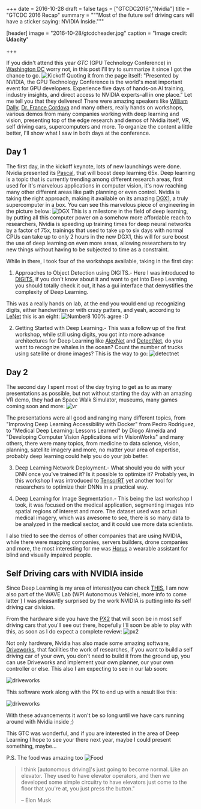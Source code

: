 +++
date = 2016-10-28
draft = false
tags = ["GTCDC2016","Nvidia"]
title = "GTCDC 2016 Recap"
summary = """Most of the future self driving cars will have a sticker saying: NVIDIA Inside."""

[header]
image = "2016-10-28/gtcdcheader.jpg"
caption = "Image credit: **Udacity**"

+++

If you didn't attend this year *GTC* (GPU Technology Conference) in [Washington DC](http://dc.gputechconf.com/) worry not, in this post I'll try to summarize it since I got the chance to go.
![Kickoff](/img/2016-10-28/kickoff.jpg)
Quoting it from the page itself: "Presented by NVIDIA, the GPU Technology Conference is the world's most important event for GPU developers. Experience five days of hands-on AI training, industry insights, and direct access to NVIDIA experts-all in one place." Let me tell you that they delivered! There were amazing speakers like [William Dally](http://cva.stanford.edu/billd_webpage_new.html), [Dr. France Cordova](https://www.nsf.gov/mobile/staff/staff_bio.jsp?pers=24758&org=NSF&from_org) and many others, really hands on workshops, various demos from many companies working with deep learning and vision, presenting top of the edge research and demos of Nvidia itself, VR, self driving cars, supercomputers and more. To organize the content a little better, I'll show what I saw in both days at the conference.

## Day 1

The first day, in the kickoff keynote, lots of new launchings were done. Nvidia presented its [Pascal](https://www.nvidia.com/object/gpu-architecture.html), that will boost deep learning 65x. Deep learning is a topic that is currently trending among different research areas, first used for it's marvelous applications in computer vision, it's now reaching many other different areas like path planning or even control. Nvidia is taking the right approach, making it available on its amazing [DGX1](https://www.nvidia.com/object/deep-learning-system.html), a truly supercomputer in a box. You can see this marvelous piece of engineering in the picture below:
![DGX](/img/2016-10-28/dgx.jpg)
This is a milestone in the field of deep learning, by putting all this computer power on a somehow more affordable reach to researchers, Nvidia is speeding up training times for deep neural networks by a factor of 75x, trainings that used to take up to six days with normal CPUs can take up to only 2 hours in the new DGX1, this will for sure boost the use of deep learning on even more areas, allowing researchers to try new things without having to be subjected to time as a constraint.

While in there, I took four of the workshops available, taking in the first day:

1. 	Approaches to Object Detection using DIGITS.- Here I was introduced to [DIGITS](https://developer.nvidia.com/digits), if you don't know about it and want to get into Deep Learning you should totally check it out, it has a gui interface that demystifies the complexity of Deep Learning.

This was a really hands on lab, at the end you would end up recognizing digits, either handwritten or with crazy patters, and yeah, according to [LeNet](http://yann.lecun.com/exdb/lenet/) this is an eight: 
![Number8](/img/2016-10-28/number8.jpg)
100% agree :D

2. 	Getting Started with Deep Learning.- This was a follow up of the first workshop, while still using digits, you got into more advance architectures for Deep Learning like [AlexNet](https://papers.nips.cc/paper/4824-imagenet-classification-with-deep-convolutional-neural-networks.pdf) and [DetectNet](https://devblogs.nvidia.com/parallelforall/detectnet-deep-neural-network-object-detection-digits/), do you want to recognize whales in the ocean? Count the number of trucks using satellite or drone images? This is the way to go:
![detectnet](/img/2016-10-28/detectnet.jpeg)


## Day 2

The second day I spent most of the day trying to get as to as many presentations as possible, but not without starting the day with an amazing VR demo, they had an Space Walk Simulator, museums, many games coming soon and more:
![vr](/img/2016-10-28/vr.jpg)

The presentations were all good and ranging many different topics, from "Improving Deep Learning Accessibility with Docker" from Pedro Rodriguez, to "Medical Deep Learning: Lessons Learned" by Diogo Almeida and "Developing Computer Vision Applications with VisionWorks" and many others, there were many topics, from medicine to data science, vision, planning, satellite imagery and more, no matter your area of expertise, probably deep learning could help you do your job better.

3.	Deep Learning Network Deployment.- What should you do with your DNN once you've trained it? Is it possible to optimize it? Probably yes, in this workshop I was introduced to [TensorRT](https://developer.nvidia.com/tensorrt) yet another tool for researchers to optimize their DNNs in a practical way.

4.	Deep Learning for Image Segmentation.- This being the last workshop I took, it was focused on the medical application, segmenting images into spatial regions of interest and more. The dataset used was actual medical imagery, which was awesome to see, there is so many data to be analyzed in the medical sector, and it could use more data scientists.

I also tried to see the demos of other companies that are using NVIDIA, while there were mapping companies, servers builders, drone companies and more, the most interesting for me was [Horus](https://horus.tech/?l=en_us) a wearable​ assistant for ​blind​ ​and​ ​visually​ ​impaired​ ​people.


## Self Driving cars with NVIDIA inside

Since Deep Learning is my area of interest(you can check [THIS](https://www.bpinaya.com/posts/udacity-sdcnd/), I am now also part of the WAVE Lab (WPI Autonomous Vehicle), more info to come latter ) I was pleasantly surprised by the work NVIDIA is putting into its self driving car division.

From the hardware side you have the [PX2](https://www.nvidia.com/object/drive-px.html) that will soon be in most self driving cars that you'll see out there, hopefully I'll soon be able to play with this, as soon as I do expect a complete review:
![px2](/img/2016-10-28/px2.jpg)

Not only hardware, Nvidia has also made some amazing software, [Driveworks](https://www.nvidia.com/object/driveworks.html), that facilities the work of researches, if you want to build a self driving car of your own, you don't need to build it from the ground up, you can use Driveworks and implement your own planner, our your own controller or else. This also I am expecting to see in our lab soon:

![driveworks](/img/2016-10-28/driveworks.jpg)

This software work along with the PX to end up with a result like this:

![driveworks](/img/2016-10-28/driveworks.gif)

With these advancements it won't be so long until we have cars running around with Nvidia inside ;)

This GTC was wonderful, and if you are interested in the area of Deep Learning I hope to see your there next year, maybe I could present something, maybe...



P.S. The food was amazing too
![Food](/img/2016-10-28/food.jpg)
<blockquote class="pullquote">

  <p>I think [autonomous driving]'s just going to become normal. Like an elevator. They used to have elevator operators, and then we developed some simple circuitry to have elevators just come to the floor that you're at, you just press the button." </p>
 <p>– Elon Musk</p>
 
</blockquote>  